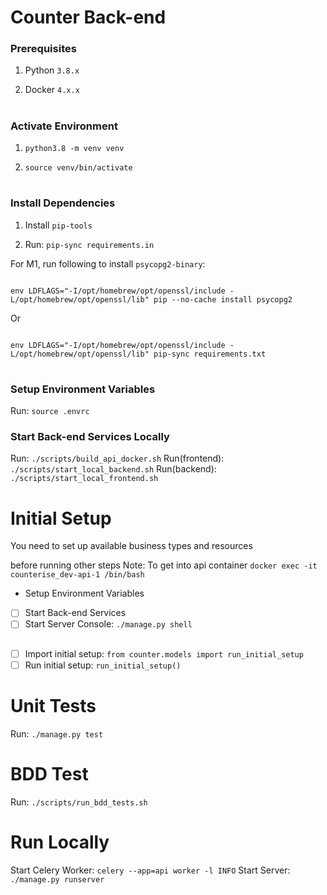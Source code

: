 
# Counter Back-end

### Prerequisites

  

1. Python `3.8.x`

2. Docker `4.x.x`

  #

### Activate Environment

  

1.  `python3.8 -m venv venv`

2.  `source venv/bin/activate`
  
  #

### Install Dependencies

  

1. Install `pip-tools`

2. Run: `pip-sync requirements.in`

  

For M1, run following to install `psycopg2-binary`:

  

```shell

env LDFLAGS="-I/opt/homebrew/opt/openssl/include -L/opt/homebrew/opt/openssl/lib" pip --no-cache install psycopg2

```

Or

  

```shell

env LDFLAGS="-I/opt/homebrew/opt/openssl/include -L/opt/homebrew/opt/openssl/lib" pip-sync requirements.txt

```

  #

### Setup Environment Variables

Run: `source .envrc`

### Start Back-end Services Locally

Run: `./scripts/build_api_docker.sh`
Run(frontend): `./scripts/start_local_backend.sh`
Run(backend): `./scripts/start_local_frontend.sh`

# Initial Setup

You need to set up available business types and resources

before running other steps
  Note: To get into api container `docker exec -it counterise_dev-api-1 /bin/bash`
 - Setup Environment Variables
 - [ ] Start Back-end Services
 - [ ] Start Server Console: `./manage.py shell`
##
 - [ ] Import initial setup: `from counter.models import run_initial_setup`
 - [ ] Run initial setup: `run_initial_setup()`
# Unit Tests
Run: `./manage.py test`
# BDD Test
Run: `./scripts/run_bdd_tests.sh`

# Run Locally
Start Celery Worker: `celery --app=api worker -l INFO`
Start Server: `./manage.py runserver`
